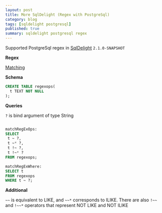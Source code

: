 ```yaml
---
layout: post
title: More SqlDelight (Regex with PostgreSql)
category: blog
tags: [sqldelight postgresql] 
published: true
summary: sqldelight postgresql regex
---
```


Supported PostgreSql regex in [SqlDelight](https://cashapp.github.io/sqldelight/2.0.2/) `2.1.0-SNAPSHOT`

**Regex**

[Matching](https://www.postgresql.org/docs/current/functions-matching.html#FUNCTIONS-POSIX-REGEXP)

**Schema**

```sql
CREATE TABLE regexops(
  t TEXT NOT NULL
);
```

**Queries**

`?` is bind argument of type String

```sql

matchRegExOps:
SELECT 
 t ~ ?,
 t ~* ?, 
 t !~ ?,
 t !~* ?
FROM regexops;

matchRegExWhere:
SELECT t
FROM regexops
WHERE t ~ ?;
```

**Additional**

`~~` is equivalent to LIKE, and `~~*` corresponds to ILIKE. There are also `!~~` and `!~~*`
operators that represent NOT LIKE and NOT ILIKE
